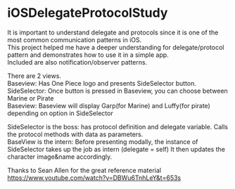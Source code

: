 # iOSDelegateProtocolStudy
It is important to understand delegate and protocols since it is one of the most common communication patterns in iOS.  
This project helped me have a deeper understanding for delegate/protocol pattern and demonstrates how to use it in a simple app.  
Included are also notification/observer patterns.  

There are 2 views.  
Baseview: Has One Piece logo and presents SideSelector button.   
SideSelector: Once button is pressed in Baseview, you can choose between Marine or Pirate  
Baseview: Baseview will display Garp(for Marine) and Luffy(for pirate) depending on option in SideSelector 

SideSelector is the boss: has protocol definition and delegate variable. Calls the protocol methods with data as parameters.  
BaseView is the intern: Before presenting modally, the instance of SideSelector takes up the job as intern (delegate = self)
It then updates the character image&name accordingly.  

Thanks to Sean Allen for the great reference material  
https://www.youtube.com/watch?v=DBWu6TnhLeY&t=653s 



